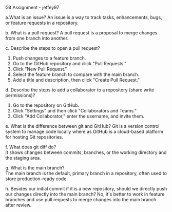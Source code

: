 Git Assignment - jeffey97

a.What is an issue?
An issue is a way to track tasks, enhancements, bugs, or feature requests in a repository.

b. What is a pull request?
A pull request is a proposal to merge changes from one branch into another.

c. Describe the steps to open a pull request?
1. Push changes to a feature branch.  
2. Go to the GitHub repository and click "Pull Requests."  
3. Click "New Pull Request."  
4. Select the feature branch to compare with the main branch.  
5. Add a title and description, then click "Create Pull Request."

d. Describe the steps to add a collaborator to a repository (share write permissions)?
1. Go to the repository on GitHub.  
2. Click "Settings" and then click "Collaborators and Teams."  
3. Click "Add Collaborator," enter the username, and invite them.

e. What is the difference between git and GitHub? 
Git is a version control system to manage code locally where as GitHub is a cloud-based platform for hosting Git repositories.

f. What does git diff do?  
It shows changes between commits, branches, or the working directory and the staging area.

g. What is the main branch?  
The main branch is the default, primary branch in a repository, often used to store production-ready code.

h. Besides our initial commit if it is a new repository, should we directly push our changes directly into the main branch? 
No, it's better to work in feature branches and use pull requests to merge changes into the main branch after review.